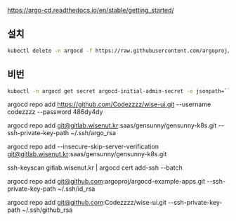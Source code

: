 
https://argo-cd.readthedocs.io/en/stable/getting_started/

## 설치
```sh
kubectl delete -n argocd -f https://raw.githubusercontent.com/argoproj/argo-cd/stable/manifests/install.yaml
```

## 비번
```sh
kubectl -n argocd get secret argocd-initial-admin-secret -o jsonpath=``"{.data.password}" | base64 -d; echo
```


argocd repo add https://github.com/Codezzzz/wise-ui.git --username codezzzz --password 486dy4dy


argocd repo add git@gitlab.wisenut.kr:saas/gensunny/gensunny-k8s.git --ssh-private-key-path ~/.ssh/argo_rsa


argocd repo add --insecure-skip-server-verification git@gitlab.wisenut.kr:saas/gensunny/gensunny-k8s.git


ssh-keyscan gitlab.wisenut.kr | argocd cert add-ssh --batch


argocd repo add git@github.com:argoproj/argocd-example-apps.git --ssh-private-key-path ~/.ssh/id_rsa

argocd repo add git@github.com:Codezzzz/wise-ui.git --ssh-private-key-path ~/.ssh/github_rsa
